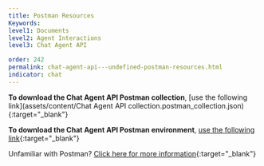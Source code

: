 ```yaml
---
title: Postman Resources
Keywords:
level1: Documents
level2: Agent Interactions
level3: Chat Agent API  

order: 242
permalink: chat-agent-api---undefined-postman-resources.html
indicator: chat
---
```


**To download the Chat Agent API Postman collection**, [use the following link](assets/content/Chat Agent API collection.postman_collection.json){:target="_blank"}

**To download the Chat Agent API Postman environment**, [use the following link](assets/content/Alpha.postman_environment.json){:target="_blank"}

Unfamiliar with Postman? [Click here for more information](https://www.getpostman.com/){:target="_blank"}
